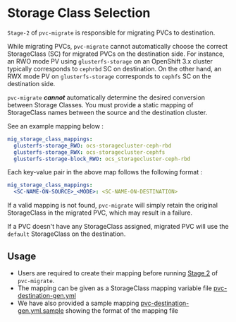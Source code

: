 # Storage Class Selection

`Stage-2` of `pvc-migrate` is responsible for migrating PVCs to destination. 

While migrating PVCs, `pvc-migrate` cannot automatically choose the correct StorageClass (SC) for migrated PVCs on the destination side. For instance, an RWO mode PV using `glusterfs-storage` on an OpenShift 3.x cluster typically corresponds to `cephrbd` SC on destination. On the other hand, an RWX mode PV on `glusterfs-storage` corresponds to `cephfs` SC on the destination side. 

`pvc-migrate` ___cannot___ automatically determine the desired conversion between Storage Classes. You must provide a static mapping of StorageClass names between the source and the destination cluster.

See an example mapping below :

```yml
mig_storage_class_mappings:
  glusterfs-storage_RWO: ocs-storagecluster-ceph-rbd
  glusterfs-storage_RWX: ocs-storagecluster-cephfs
  glusterfs-storage-block_RWO: ocs_storagecluster-ceph-rbd
``` 

Each key-value pair in the above map follows the following format :

```yml
mig_storage_class_mappings:
  <SC-NAME-ON-SOURCE>_<MODE>: <SC-NAME-ON-DESTINATION> 
```

If a valid mapping is not found, `pvc-migrate` will simply retain the original StorageClass in the migrated PVC, which may result in a failure. 

If a PVC doesn't have any StorageClass assigned, migrated PVC will use the `default` StorageClass on the destination. 

## Usage

- Users are required to create their mapping before running [Stage 2](../2_pvc_destination_gen) of `pvc-migrate`. 
- The mapping can be given as a StorageClass mapping variable file [pvc-destination-gen.yml](../2_pvc_destination_gen/vars/pvc-destination-gen.yml)
- We have also provided a sample mapping [pvc-destination-gen.yml.sample](../2_pvc_destination_gen/vars/pvc-destination-gen.yml.example) showing the format of the mapping file

